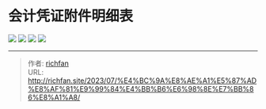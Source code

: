 # 会计凭证附件明细表


![](https://mmbiz.qpic.cn/sz_mmbiz_jpg/iaOa0bssKstTWkjFVOVLTBNVMHUMPmPKfHIYAUialjZicHRcheRV8NQwSpEtic7WqEg0a1RheYv1Swp3SyjlTXbHyg/640?wx_fmt=jpeg&wxfrom=5&wx_lazy=1&wx_co=1)
![](https://mmbiz.qpic.cn/sz_mmbiz_jpg/iaOa0bssKstTWkjFVOVLTBNVMHUMPmPKftotHu0M9U47jwPQkX56OLJcS6QRdGhGCmqbyBWxRECwia31a495NWMg/640?wx_fmt=jpeg&wxfrom=5&wx_lazy=1&wx_co=1)
![](https://mmbiz.qpic.cn/sz_mmbiz_jpg/iaOa0bssKstTWkjFVOVLTBNVMHUMPmPKfhc3ia4z7wFrJbKa1ibLiaKnULhNj25KBjD9iccibDb0QVgoZOTbv4b12aEg/640?wx_fmt=jpeg&wxfrom=5&wx_lazy=1&wx_co=1)
![](https://mmbiz.qpic.cn/sz_mmbiz_jpg/iaOa0bssKstTWkjFVOVLTBNVMHUMPmPKfyiaBAg4bvVzVMmlDgcnl9mcWF0CRT1ic2Ufy0Pz0Bsox7MmqWU5ibMiaaw/640?wx_fmt=jpeg&wxfrom=5&wx_lazy=1&wx_co=1)


---

> 作者: [richfan](https://richfan.site/)  
> URL: http://richfan.site/2023/07/%E4%BC%9A%E8%AE%A1%E5%87%AD%E8%AF%81%E9%99%84%E4%BB%B6%E6%98%8E%E7%BB%86%E8%A1%A8/  


